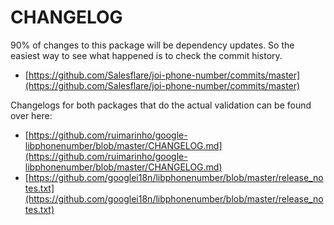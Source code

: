 # CHANGELOG

90% of changes to this package will be dependency updates.
So the easiest way to see what happened is to check the commit history.

* [https://github.com/Salesflare/joi-phone-number/commits/master](https://github.com/Salesflare/joi-phone-number/commits/master)

Changelogs for both packages that do the actual validation can be found over here:

* [https://github.com/ruimarinho/google-libphonenumber/blob/master/CHANGELOG.md](https://github.com/ruimarinho/google-libphonenumber/blob/master/CHANGELOG.md)
* [https://github.com/googlei18n/libphonenumber/blob/master/release_notes.txt](https://github.com/googlei18n/libphonenumber/blob/master/release_notes.txt)

